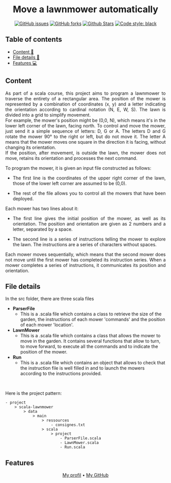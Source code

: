 <h1 align="center">Move a lawnmower automatically</h1> 

<p align="center"> 
<a href="https://github.com/lprtk/scala-lawnmower/issues"><img alt="GitHub issues" src="https://img.shields.io/github/issues/lprtk/scala-lawnmower"></a> 
<a href="https://github.com/lprtk/scala-lawnmower/network"><img alt="GitHub forks" src="https://img.shields.io/github/forks/lprtk/scala-lawnmower"></a> 
<a href="https://github.com/lprtk/scala-lawnmower/stargazers"><img alt="Github Stars" src="https://img.shields.io/github/stars/lprtk/scala-lawnmower"></a> 
<a href="https://github.com/lprtk/scala-lawnmower/"><img alt="Code style: black" src="https://img.shields.io/badge/code%20style-black-000000.svg"></a> 
</p>


## Table of contents
* [Content :mag_right:](#Content)
* [File details :open_file_folder:](#File-details)
* [Features :computer:](#Features) 

<a id="section01"></a> 
## Content 

<p align="justify">As part of a scala course, this project aims to program a lawnmower to traverse the entirety of a rectangular area. The position of the mower is represented by a combination of coordinates (x, y) and a letter indicating the orientation according to cardinal notation (N, E, W, S). The lawn is divided into a grid to simplify movement.<br>
For example, the mower's position might be (0,0, N), which means it's in the lower left corner of the lawn, facing north. To control and move the mower, just send it a simple sequence of letters: D, G or A. The letters D and G rotate the mower 90° to the right or left, but do not move it. The letter A means that the mower moves one square in the direction it is facing, without changing its orientation.<br>
If the position, after movement, is outside the lawn, the mower does not move, retains its orientation and processes the next command.<p>

<p align="justify">To program the mower, it is given an input file constructed as follows:<p>
<ul>
    <li><p align="justify">The first line is the coordinates of the upper right corner of the lawn, those of the lower left corner are assumed to be (0,0).</p></li>
    <li><p align="justify">The rest of the file allows you to control all the mowers that have been deployed.</p></li>
</ul>
    
<p align="justify">Each mower has two lines about it:<p>
<ul>
    <li><p align="justify">The first line gives the initial position of the mower, as well as its orientation. The position and orientation are given as 2 numbers and a letter, separated by a space.</p></li>
    <li><p align="justify">The second line is a series of instructions telling the mower to explore the lawn. The instructions are a series of characters without spaces.</p></li>
</ul>

<p align="justify">Each mower moves sequentially, which means that the second mower does not move until the first mower has completed its instruction series. When a mower completes a series of instructions, it communicates its position and orientation.<p>

<a id="section02"></a>
## File details
In the src folder, there are three scala files
* **ParserFile**
  * This is a .scala file which contains a class to retrieve the size of the garden, the instructions of each mower 'commands' and the position of each mower 'location'.
* **LawnMower**
  * This is a .scala file which contains a class that allows the mower to move in the garden. It contains several functions that allow to turn, to move forward, to execute all the commands and to indicate the position of the mower.
* **Run**
  * This is a .scala file which contains an object that allows to check that the instruction file is well filled in and to launch the mowers according to the instructions provided.

</br>

Here is the project pattern: 
```
- project
    > scala-lawnmower
        > data 
            > main
                > ressources
                    - consignes.txt
                > scala
                    > project
                        - ParserFile.scala
                        - LawnMower.scala
                        - Run.scala
```

<a id="section03"></a> 
## Features 
<p align="center"><a href="https://github.com/lprtk/lprtk">My profil</a> • 
<a href="https://github.com/lprtk/lprtk">My GitHub</a>
</p>
